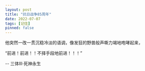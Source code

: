 ```yaml
---
layout: post
title: "抗日战争85周年"
date: 2022-07-07
tags: [记住]
pinned: false
---
```


他突然一改一贯沉稳冷淡的语调，像发狂的野兽般声嘶力竭地咆哮起来，

“前进！前进！！不择手段地前进！！！”

-- 三体III·死神永生

<!-- more -->

